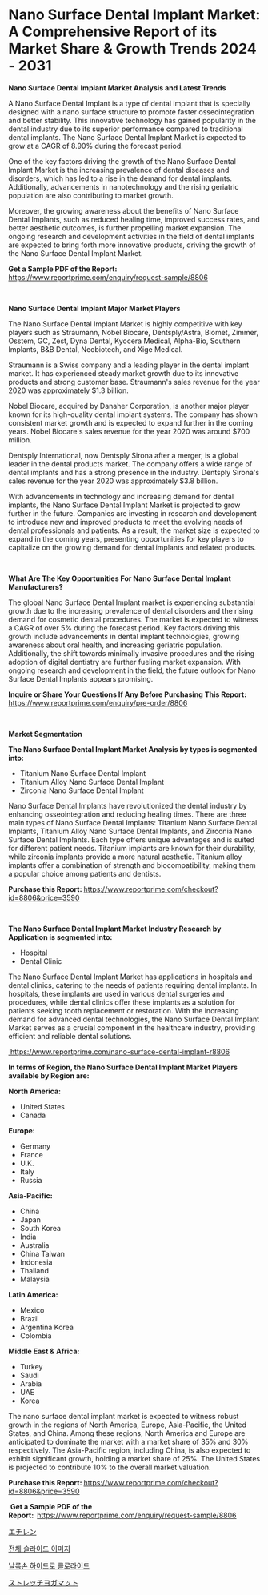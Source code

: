 <p><h1>Nano Surface Dental Implant Market: A Comprehensive Report of its Market Share & Growth Trends 2024 - 2031</h1></p><p><strong>Nano Surface Dental Implant Market Analysis and Latest Trends</strong></p>
<p><p>A Nano Surface Dental Implant is a type of dental implant that is specially designed with a nano surface structure to promote faster osseointegration and better stability. This innovative technology has gained popularity in the dental industry due to its superior performance compared to traditional dental implants. The Nano Surface Dental Implant Market is expected to grow at a CAGR of 8.90% during the forecast period.</p><p>One of the key factors driving the growth of the Nano Surface Dental Implant Market is the increasing prevalence of dental diseases and disorders, which has led to a rise in the demand for dental implants. Additionally, advancements in nanotechnology and the rising geriatric population are also contributing to market growth.</p><p>Moreover, the growing awareness about the benefits of Nano Surface Dental Implants, such as reduced healing time, improved success rates, and better aesthetic outcomes, is further propelling market expansion. The ongoing research and development activities in the field of dental implants are expected to bring forth more innovative products, driving the growth of the Nano Surface Dental Implant Market.</p></p>
<p><strong>Get a Sample PDF of the Report:&nbsp;</strong> <a href="https://www.reportprime.com/enquiry/request-sample/8806">https://www.reportprime.com/enquiry/request-sample/8806</a></p>
<p>&nbsp;</p>
<p><strong>Nano Surface Dental Implant Major Market Players</strong></p>
<p><p>The Nano Surface Dental Implant Market is highly competitive with key players such as Straumann, Nobel Biocare, Dentsply/Astra, Biomet, Zimmer, Osstem, GC, Zest, Dyna Dental, Kyocera Medical, Alpha-Bio, Southern Implants, B&B Dental, Neobiotech, and Xige Medical.</p><p>Straumann is a Swiss company and a leading player in the dental implant market. It has experienced steady market growth due to its innovative products and strong customer base. Straumann's sales revenue for the year 2020 was approximately $1.3 billion.</p><p>Nobel Biocare, acquired by Danaher Corporation, is another major player known for its high-quality dental implant systems. The company has shown consistent market growth and is expected to expand further in the coming years. Nobel Biocare's sales revenue for the year 2020 was around $700 million.</p><p>Dentsply International, now Dentsply Sirona after a merger, is a global leader in the dental products market. The company offers a wide range of dental implants and has a strong presence in the industry. Dentsply Sirona's sales revenue for the year 2020 was approximately $3.8 billion.</p><p>With advancements in technology and increasing demand for dental implants, the Nano Surface Dental Implant Market is projected to grow further in the future. Companies are investing in research and development to introduce new and improved products to meet the evolving needs of dental professionals and patients. As a result, the market size is expected to expand in the coming years, presenting opportunities for key players to capitalize on the growing demand for dental implants and related products.</p></p>
<p>&nbsp;</p>
<p><strong>What Are The Key Opportunities For Nano Surface Dental Implant Manufacturers?</strong></p>
<p><p>The global Nano Surface Dental Implant market is experiencing substantial growth due to the increasing prevalence of dental disorders and the rising demand for cosmetic dental procedures. The market is expected to witness a CAGR of over 5% during the forecast period. Key factors driving this growth include advancements in dental implant technologies, growing awareness about oral health, and increasing geriatric population. Additionally, the shift towards minimally invasive procedures and the rising adoption of digital dentistry are further fueling market expansion. With ongoing research and development in the field, the future outlook for Nano Surface Dental Implants appears promising.</p></p>
<p><strong>Inquire or Share Your Questions If Any Before Purchasing This Report:</strong> <a href="https://www.reportprime.com/enquiry/pre-order/8806">https://www.reportprime.com/enquiry/pre-order/8806</a></p>
<p>&nbsp;</p>
<p><strong>Market Segmentation</strong></p>
<p><strong>The Nano Surface Dental Implant Market Analysis by types is segmented into:</strong></p>
<p><ul><li>Titanium Nano Surface Dental Implant</li><li>Titanium Alloy Nano Surface Dental Implant</li><li>Zirconia Nano Surface Dental Implant</li></ul></p>
<p><p>Nano Surface Dental Implants have revolutionized the dental industry by enhancing osseointegration and reducing healing times. There are three main types of Nano Surface Dental Implants: Titanium Nano Surface Dental Implants, Titanium Alloy Nano Surface Dental Implants, and Zirconia Nano Surface Dental Implants. Each type offers unique advantages and is suited for different patient needs. Titanium implants are known for their durability, while zirconia implants provide a more natural aesthetic. Titanium alloy implants offer a combination of strength and biocompatibility, making them a popular choice among patients and dentists.</p></p>
<p><strong>Purchase this Report:&nbsp;</strong><a href="https://www.reportprime.com/checkout?id=8806&price=3590">https://www.reportprime.com/checkout?id=8806&price=3590</a></p>
<p>&nbsp;</p>
<p><strong>The Nano Surface Dental Implant Market Industry Research by Application is segmented into:</strong></p>
<p><ul><li>Hospital</li><li>Dental Clinic</li></ul></p>
<p><p>The Nano Surface Dental Implant Market has applications in hospitals and dental clinics, catering to the needs of patients requiring dental implants. In hospitals, these implants are used in various dental surgeries and procedures, while dental clinics offer these implants as a solution for patients seeking tooth replacement or restoration. With the increasing demand for advanced dental technologies, the Nano Surface Dental Implant Market serves as a crucial component in the healthcare industry, providing efficient and reliable dental solutions.</p></p>
<p><a href="https://www.reportprime.com/nano-surface-dental-implant-r8806">&nbsp;https://www.reportprime.com/nano-surface-dental-implant-r8806</a></p>
<p><strong>In terms of Region, the Nano Surface Dental Implant Market Players available by Region are:</strong></p>
<p>
    <p> <strong> North America: </strong>
        <ul>
            <li>United States</li>
            <li>Canada</li>
        </ul>
        </p> 
    <p> <strong> Europe: </strong>
        <ul>
            <li>Germany</li>
            <li>France</li>
            <li>U.K.</li>
            <li>Italy</li>
            <li>Russia</li>
        </ul>
        </p> 
    <p> <strong> Asia-Pacific: </strong>
        <ul>
            <li>China</li>
            <li>Japan</li>
            <li>South Korea</li>
            <li>India</li>
            <li>Australia</li>
            <li>China Taiwan</li>
            <li>Indonesia</li>
            <li>Thailand</li>
            <li>Malaysia</li>
        </ul>
        </p> 
    <p> <strong> Latin America: </strong>
        <ul>
            <li>Mexico</li>
            <li>Brazil</li>
            <li>Argentina Korea</li>
            <li>Colombia</li>
        </ul>
        </p> 
    <p> <strong> Middle East & Africa: </strong>
        <ul>
            <li>Turkey</li>
            <li>Saudi</li>
            <li>Arabia</li>
            <li>UAE</li>
            <li>Korea</li>
        </ul>
    </p>
    </p>
<p><p>The nano surface dental implant market is expected to witness robust growth in the regions of North America, Europe, Asia-Pacific, the United States, and China. Among these regions, North America and Europe are anticipated to dominate the market with a market share of 35% and 30% respectively. The Asia-Pacific region, including China, is also expected to exhibit significant growth, holding a market share of 25%. The United States is projected to contribute 10% to the overall market valuation.</p></p>
<p><strong>Purchase this Report: </strong><a href="https://www.reportprime.com/checkout?id=8806&price=3590">https://www.reportprime.com/checkout?id=8806&price=3590</a></p>
<p>&nbsp;<strong>Get a Sample PDF of the Report:&nbsp;&nbsp;</strong><a href="https://www.reportprime.com/enquiry/request-sample/8806">https://www.reportprime.com/enquiry/request-sample/8806</a></p>
<p><strong></strong></p>
<p><p><a href="https://medium.com/@lindrup2/%E3%82%A8%E3%83%81%E3%83%AC%E3%83%B3%E5%B8%82%E5%A0%B4%E5%B1%95%E6%9C%9B-%E7%94%A3%E6%A5%AD%E6%A6%82%E6%B3%81%E3%81%A8%E4%BA%88%E6%B8%AC-2024%E5%B9%B4%E3%81%8B%E3%82%892031%E5%B9%B4-59de494f8658">エチレン</a></p><p><a href="https://medium.com/@johnjames655/2024%EB%85%84%EB%B6%80%ED%84%B0-2031%EB%85%84%EA%B9%8C%EC%A7%80%EC%9D%98-%EA%B8%B0%EA%B0%84%EC%97%90-%EB%8C%80%ED%95%9C-%EC%A0%84%EC%B2%B4-%EC%8A%AC%EB%9D%BC%EC%9D%B4%EB%93%9C-%EC%9D%B4%EB%AF%B8%EC%A7%80-%EC%8B%9C%EC%9E%A5-%EB%B6%84%EC%84%9D-%EB%B0%8F-%ED%81%AC%EA%B8%B0-%EC%A0%84%EB%A7%9D-6c65d89e5b95">전체 슬라이드 이미지</a></p><p><a href="https://medium.com/@juliastanley2022/%EB%82%98%EB%A1%9D%EC%86%90-%EC%97%BC%ED%99%94%EB%AC%BC-%EC%8B%9C%EC%9E%A5%EC%9D%80-%EC%8B%9C%EC%9E%A5-%EC%A0%90%EC%9C%A0%EC%9C%A8-%EA%B7%9C%EB%AA%A8-%EB%B0%8F-2031%EB%85%84%EA%B9%8C%EC%A7%80-%EC%98%88%EC%83%81%EB%90%9C-%EC%98%88%EC%B8%A1%EC%97%90-%EC%B4%88%EC%A0%90%EC%9D%84-%EB%A7%9E%EC%B6%A5%EB%8B%88%EB%8B%A4-f31c285f9807">날록손 하이드로 클로라이드</a></p><p><a href="https://medium.com/@luckeycorbin/%E3%82%B9%E3%83%88%E3%83%AC%E3%83%83%E3%83%81%E3%83%A8%E3%82%AC%E3%83%9E%E3%83%83%E3%83%88%E5%B8%82%E5%A0%B4%E3%81%AE%E5%B1%95%E6%9C%9B-%E6%A5%AD%E7%95%8C%E6%A6%82%E8%A6%81%E3%81%A8%E4%BA%88%E6%B8%AC-2024%E5%B9%B4%E3%81%8B%E3%82%892031%E5%B9%B4-7f08306a098b">ストレッチヨガマット</a></p></p>